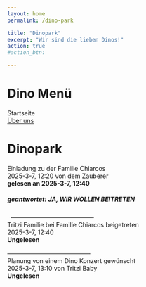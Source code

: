 ```yaml
---
layout: home
permalink: /dino-park

title: "Dinopark"
excerpt: "Wir sind die lieben Dinos!"
action: true
#action_btn:

---
```


# Dino Menü
Startseite\
[Über uns](/dino-park/welcome)

#  Dinopark
Einladung zu der Familie Chiarcos\
2025-3-7, 12:20 von dem Zauberer\
**gelesen an 2025-3-7, 12:40**
##### geantwortet: JA, WIR WOLLEN BEITRETEN
&nbsp;
–––––––––––––––––––––––––––\
Tritzi Familie bei Familie Chiarcos beigetreten\
2025-3-7, 12:40\
**Ungelesen**

–––––––––––––––––––––––––––\
Planung von einem Dino Konzert gewünscht\
2025-3-7, 13:10 von Tritzi Baby\
**Ungelesen**
